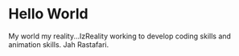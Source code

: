 # Hello World
My world my reality...IzReality
working to develop coding skills and animation skills.
Jah Rastafari.
